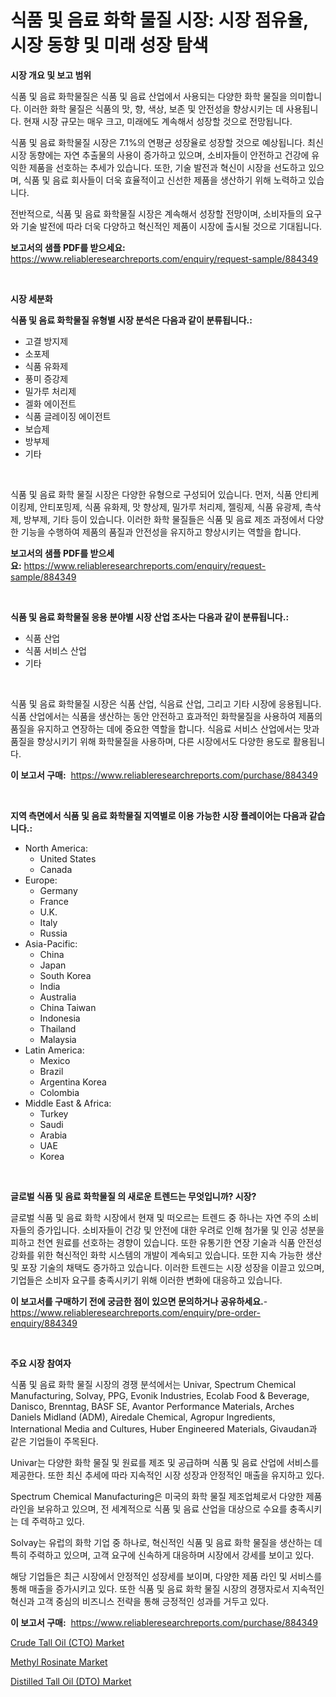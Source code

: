 <p><h1>식품 및 음료 화학 물질 시장: 시장 점유율, 시장 동향 및 미래 성장 탐색</h1></p><p><strong>시장 개요 및 보고 범위</strong></p>
<p><p>식품 및 음료 화학물질은 식품 및 음료 산업에서 사용되는 다양한 화학 물질을 의미합니다. 이러한 화학 물질은 식품의 맛, 향, 색상, 보존 및 안전성을 향상시키는 데 사용됩니다. 현재 시장 규모는 매우 크고, 미래에도 계속해서 성장할 것으로 전망됩니다.</p><p>식품 및 음료 화학물질 시장은 7.1%의 연평균 성장율로 성장할 것으로 예상됩니다. 최신 시장 동향에는 자연 추출물의 사용이 증가하고 있으며, 소비자들이 안전하고 건강에 유익한 제품을 선호하는 추세가 있습니다. 또한, 기술 발전과 혁신이 시장을 선도하고 있으며, 식품 및 음료 회사들이 더욱 효율적이고 신선한 제품을 생산하기 위해 노력하고 있습니다.</p><p>전반적으로, 식품 및 음료 화학물질 시장은 계속해서 성장할 전망이며, 소비자들의 요구와 기술 발전에 따라 더욱 다양하고 혁신적인 제품이 시장에 출시될 것으로 기대됩니다.</p></p>
<p><strong>보고서의 샘플 PDF를 받으세요:</strong> <a href="https://www.reliableresearchreports.com/enquiry/request-sample/884349">https://www.reliableresearchreports.com/enquiry/request-sample/884349</a></p>
<p>&nbsp;</p>
<p><strong>시장 세분화</strong></p>
<p><strong>식품 및 음료 화학물질 유형별 시장 분석은 다음과 같이 분류됩니다.:</strong></p>
<p><ul><li>고결 방지제</li><li>소포제</li><li>식품 유화제</li><li>풍미 증강제</li><li>밀가루 처리제</li><li>겔화 에이전트</li><li>식품 글레이징 에이전트</li><li>보습제</li><li>방부제</li><li>기타</li></ul></p>
<p>&nbsp;</p>
<p><p>식품 및 음료 화학 물질 시장은 다양한 유형으로 구성되어 있습니다. 먼저, 식품 안티케이킹제, 안티포밍제, 식품 유화제, 맛 향상제, 밀가루 처리제, 젤링제, 식품 유광제, 촉삭제, 방부제, 기타 등이 있습니다. 이러한 화학 물질들은 식품 및 음료 제조 과정에서 다양한 기능을 수행하여 제품의 품질과 안전성을 유지하고 향상시키는 역할을 합니다.</p></p>
<p><strong>보고서의 샘플 PDF를 받으세요:</strong>&nbsp;<a href="https://www.reliableresearchreports.com/enquiry/request-sample/884349">https://www.reliableresearchreports.com/enquiry/request-sample/884349</a></p>
<p>&nbsp;</p>
<p><strong> 식품 및 음료 화학물질 응용 분야별 시장 산업 조사는 다음과 같이 분류됩니다.:</strong></p>
<p><ul><li>식품 산업</li><li>식품 서비스 산업</li><li>기타</li></ul></p>
<p>&nbsp;</p>
<p><p>식품 및 음료 화학물질 시장은 식품 산업, 식음료 산업, 그리고 기타 시장에 응용됩니다. 식품 산업에서는 식품을 생산하는 동안 안전하고 효과적인 화학물질을 사용하여 제품의 품질을 유지하고 연장하는 데에 중요한 역할을 합니다. 식음료 서비스 산업에서는 맛과 품질을 향상시키기 위해 화학물질을 사용하며, 다른 시장에서도 다양한 용도로 활용됩니다.</p></p>
<p><strong>이 보고서 구매:</strong>&nbsp; <a href="https://www.reliableresearchreports.com/purchase/884349">https://www.reliableresearchreports.com/purchase/884349</a></p>
<p>&nbsp;</p>
<p><strong>지역 측면에서 식품 및 음료 화학물질 지역별로 이용 가능한 시장 플레이어는 다음과 같습니다.:</strong></p>
<p><ul>
    <li>
        North America:
        <ul>
            <li>United States</li>
            <li>Canada</li>
        </ul>
    </li>
    <li>
        Europe:
        <ul>
            <li>Germany</li>
            <li>France</li>
            <li>U.K.</li>
            <li>Italy</li>
            <li>Russia</li>
        </ul>
    </li>
    <li>
        Asia-Pacific:
        <ul>
            <li>China</li>
            <li>Japan</li>
            <li>South Korea</li>
            <li>India</li>
            <li>Australia</li>
            <li>China Taiwan</li>
            <li>Indonesia</li>
            <li>Thailand</li>
            <li>Malaysia</li>
        </ul>
    </li>
    <li>
        Latin America:
        <ul>
            <li>Mexico</li>
            <li>Brazil</li>
            <li>Argentina Korea</li>
            <li>Colombia</li>
        </ul>
    </li>
    <li>
        Middle East & Africa:
        <ul>
            <li>Turkey</li>
            <li>Saudi</li>
            <li>Arabia</li>
            <li>UAE</li>
            <li>Korea</li>
        </ul>
    </li>
    </ul></p>
<p>&nbsp;</p>
<p><strong>글로벌 식품 및 음료 화학물질 의 새로운 트렌드는 무엇입니까? 시장?</strong></p>
<p><p>글로벌 식품 및 음료 화학 시장에서 현재 및 떠오르는 트렌드 중 하나는 자연 주의 소비자들의 증가입니다. 소비자들이 건강 및 안전에 대한 우려로 인해 첨가물 및 인공 성분을 피하고 천연 원료를 선호하는 경향이 있습니다. 또한 유통기한 연장 기술과 식품 안전성 강화를 위한 혁신적인 화학 시스템의 개발이 계속되고 있습니다. 또한 지속 가능한 생산 및 포장 기술의 채택도 증가하고 있습니다. 이러한 트렌드는 시장 성장을 이끌고 있으며, 기업들은 소비자 요구를 충족시키기 위해 이러한 변화에 대응하고 있습니다.</p></p>
<p><strong>이 보고서를 구매하기 전에 궁금한 점이 있으면 문의하거나 공유하세요.</strong>- <a href="https://www.reliableresearchreports.com/enquiry/pre-order-enquiry/884349">https://www.reliableresearchreports.com/enquiry/pre-order-enquiry/884349</a></p>
<p>&nbsp;</p>
<p><strong>주요 시장 참여자</strong></p>
<p><p>식품 및 음료 화학 물질 시장의 경쟁 분석에서는 Univar, Spectrum Chemical Manufacturing, Solvay, PPG, Evonik Industries, Ecolab Food & Beverage, Danisco, Brenntag, BASF SE, Avantor Performance Materials, Arches Daniels Midland (ADM), Airedale Chemical, Agropur Ingredients, International Media and Cultures, Huber Engineered Materials, Givaudan과 같은 기업들이 주목된다. </p><p>Univar는 다양한 화학 물질 및 원료를 제조 및 공급하며 식품 및 음료 산업에 서비스를 제공한다. 또한 최신 추세에 따라 지속적인 시장 성장과 안정적인 매출을 유지하고 있다. </p><p>Spectrum Chemical Manufacturing은 미국의 화학 물질 제조업체로서 다양한 제품 라인을 보유하고 있으며, 전 세계적으로 식품 및 음료 산업을 대상으로 수요를 충족시키는 데 주력하고 있다. </p><p>Solvay는 유럽의 화학 기업 중 하나로, 혁신적인 식품 및 음료 화학 물질을 생산하는 데 특히 주력하고 있으며, 고객 요구에 신속하게 대응하며 시장에서 강세를 보이고 있다. </p><p>해당 기업들은 최근 시장에서 안정적인 성장세를 보이며, 다양한 제품 라인 및 서비스를 통해 매출을 증가시키고 있다. 또한 식품 및 음료 화학 물질 시장의 경쟁자로서 지속적인 혁신과 고객 중심의 비즈니스 전략을 통해 긍정적인 성과를 거두고 있다.</p></p>
<p><strong>이 보고서 구매:</strong>&nbsp;&nbsp;<a href="https://www.reliableresearchreports.com/purchase/884349">https://www.reliableresearchreports.com/purchase/884349</a></p>
<p><p><a href="https://github.com/timeliteaut/Market-Research-Report-List-1/blob/main/crude-tall-oil-cto-market.md">Crude Tall Oil (CTO) Market</a></p><p><a href="https://github.com/bobicer/Market-Research-Report-List-2/blob/main/methyl-rosinate-market.md">Methyl Rosinate Market</a></p><p><a href="https://github.com/seekum/Market-Research-Report-List-1/blob/main/distilled-tall-oil-dto-market.md">Distilled Tall Oil (DTO) Market</a></p></p>
